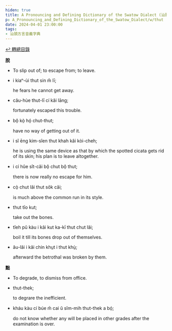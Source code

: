 ```yaml
---
hiden: true
title: A Pronouncing and Defining Dictionary of the Swatow Dialect (汕頭方言音義字典) / thut
p: A_Pronouncing_and_Defining_Dictionary_of_the_Swatow_Dialect/w/thut
date: 2024-04-01 23:00:00
tags: 
- 汕頭方言音義字典
---
```


[↩️ 轉總目錄](/A_Pronouncing_and_Defining_Dictionary_of_the_Swatow_Dialect)


**脫**
- To slip out of; to escape from; to leave.

- i kiaⁿ-ùi thut sin m̄ lī;

  he fears he cannot get away.

- cău-hùe thut-lī cí kâi lāng;

  fortunately escaped this trouble.

- bô̤ kò̤ hó̤ chut-thut;

  have no way of getting out of it.

- i sĭ ēng kim-sîen thut khah kâi kòi-cheh;

  he is using the same device as that by which the spotted cicata gets rid of its skin; his plan is to leave altogether.

- i cí hûe sît-căi bô̤ chut bô̤ thut;

  there is now really no escape for him.

- cò̤ chut lâi thut sôk căi;

  is much above the common run in its style.

- thut tīo kut;

  take out the bones.

- tîeh pû kàu i kâi kut ka-kī thut chut lâi;

  boil it till its bones drop out of themselves.

- ău-lâi i kâi chin khṳt i thut khṳ̀;

  afterward the betrothal was broken by them.

**黜**
- To degrade, to dismiss from office.

- thut-thek;

  to degrare the inefficient.

- kháu kàu cí búe m̄ cai ŭ sĭm-mih thut-thek a bó̤;

  do not know whether any will be placed in other grades after the examination is over.